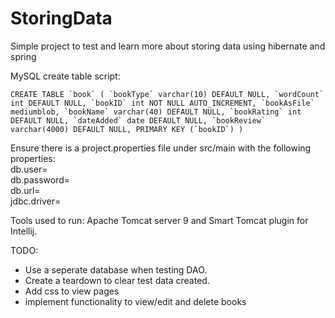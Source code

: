 # StoringData

Simple project to test and learn more about storing data using hibernate and spring <br />

 MySQL create table script:  <br />

``` CREATE TABLE `book` (
  `bookType` varchar(10) DEFAULT NULL,
  `wordCount` int DEFAULT NULL,
  `bookID` int NOT NULL AUTO_INCREMENT,
  `bookAsFile` mediumblob,
  `bookName` varchar(40) DEFAULT NULL,
  `bookRating` int DEFAULT NULL,
  `dateAdded` date DEFAULT NULL,
  `bookReview` varchar(4000) DEFAULT NULL,
  PRIMARY KEY (`bookID`)
) ```

Ensure there is a project.properties file under src/main with the following properties: <br />
db.user= <br />
db.password= <br />
db.url= <br />
jdbc.driver= <br />

Tools used to run: Apache Tomcat server 9 and Smart Tomcat plugin for Intellij.

TODO:
* Use a seperate database when testing DAO.
* Create a teardown to clear test data created. 
* Add css to view pages
* implement functionality to view/edit and delete books
